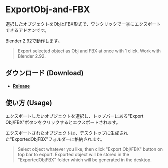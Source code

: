 # ExportObj-and-FBX

選択したオブジェクトをObjとFBX形式で、ワンクリックで一挙にエクスポートできるアドオンです。

Blender 2.92で動作します。
> Export selected object as Obj and FBX at once with 1 click.
> Work with Blender 2.92.

## ダウンロード (Download)

- **[Release](https://github.com/fon-22/ExportObj-and-FBX/releases)**

## 使い方 (Usage)
エクスポートしたいオブジェクトを選択し、トップバーにある"Export Obj/FBX"ボタンをクリックするとエクスポートされます。

エクスポートされたオブジェクトは、デスクトップに生成された"ExportedObjFBX"フォルダーに格納されます。
> Select object whatever you like, then click "Export Obj/FBX" button on top bar to export.
> Exported object will be stored in the "ExportedObjFBX" folder which will be generated in the desktop.


